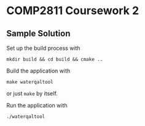 # COMP2811 Coursework 2

## Sample Solution

Set up the build process with

    mkdir build && cd build && cmake ..

Build the application with

    make waterqaltool

or just `make` by itself.

Run the application with

    ./waterqaltool
